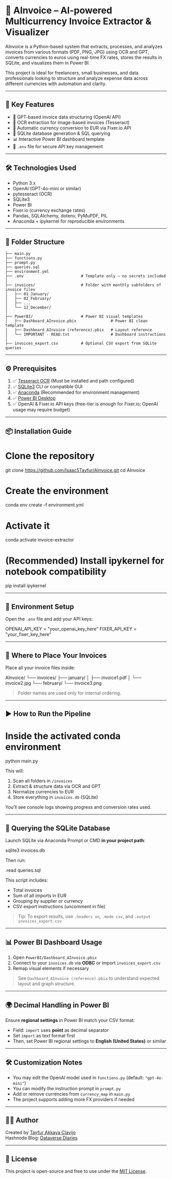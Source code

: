 # 🧾 AInvoice – AI-powered Multicurrency Invoice Extractor & Visualizer

AInvoice is a Python-based system that extracts, processes, and analyzes invoices from various formats (PDF, PNG, JPG) using OCR and GPT, converts currencies to euros using real-time FX rates, stores the results in SQLite, and visualizes them in Power BI.

This project is ideal for freelancers, small businesses, and data professionals looking to structure and analyze expense data across different currencies with automation and clarity.

---

## 🚀 Key Features

- 🧠 GPT-based invoice data structuring (OpenAI API)
- 📸 OCR extraction for image-based invoices (Tesseract)
- 💱 Automatic currency conversion to EUR via Fixer.io API
- 🧮 SQLite database generation & SQL querying
- 📊 Interactive Power BI dashboard template
- 🔐 `.env` file for secure API key management

---

## 🛠️ Technologies Used

- Python 3.x
- OpenAI (GPT-4o-mini or similar)
- pytesseract (OCR)
- SQLite3
- Power BI
- Fixer.io (currency exchange rates)
- Pandas, SQLAlchemy, dotenv, PyMuPDF, PIL
- Anaconda + ipykernel for reproducible environments

---

## 📁 Folder Structure

```
├── main.py
├── functions.py
├── prompt.py
├── queries.sql
├── environment.yml
├── .env                         # Template only – no secrets included
│
├── invoices/                    # Folder with monthly subfolders of invoice files
│   ├── 01_January/
│   ├── 02_February/
│   ├── ...
│   └── 12_December/
│
├── PowerBI/                     # Power BI visual templates
│   ├── Dashboard_AInvoice.pbix               # Power BI clean template
│   ├── Dashboard_AInvoice (reference).pbix   # Layout reference
│   └── IMPORTANT - READ.txt                  # Dashboard instructions
│
├── invoices_export.csv          # Optional CSV export from SQLite queries           
```

---

## ⚙️ Prerequisites

1. ✅ [Tesseract OCR](https://github.com/tesseract-ocr/tesseract) (Must be installed and path configured)
2. ✅ [SQLite3](https://www.sqlite.org/download.html) CLI or compatible GUI
3. ✅ [Anaconda](https://www.anaconda.com/) (Recommended for environment management)
4. ✅ [Power BI Desktop](https://powerbi.microsoft.com/desktop/)
5. ✅ OpenAI & Fixer.io API keys (free-tier is enough for Fixer.io; OpenAI usage may require budget)

---

## 📦 Installation Guide

# Clone the repository
git clone https://github.com/Isaac5Tayfur/AInvoice.git
cd AInvoice

# Create the environment
conda env create -f environment.yml

# Activate it
conda activate invoice-extractor

# (Recommended) Install ipykernel for notebook compatibility
pip install ipykernel

---

## 🔑 Environment Setup

Open the `.env` file and add your API keys:

OPENAI_API_KEY = "your_openai_key_here"
FIXER_API_KEY = "your_fixer_key_here"

---

## 📂 Where to Place Your Invoices

Place all your invoice files inside:

AInvoice/
└── invoices/
    ├── january/
    │   ├── invoice1.pdf
    │   └── invoice2.jpg
    └── february/
        └── invoice3.png

> Folder names are used only for internal ordering.

---

## ▶️ How to Run the Pipeline

# Inside the activated conda environment
python main.py

This will:
1. Scan all folders in `/invoices`
2. Extract & structure data via OCR and GPT
3. Normalize currencies to EUR
4. Store everything in `invoices.db` (SQLite)

You’ll see console logs showing progress and conversion rates used.

---

## 🧮 Querying the SQLite Database

Launch SQLite via Anaconda Prompt or CMD **in your project path**:

sqlite3 invoices.db

Then run:

.read queries.sql

This script includes:
- Total invoices
- Sum of all imports in EUR
- Grouping by supplier or currency
- CSV export instructions (uncomment in file)

> Tip: To export results, use `.headers on`, `.mode csv`, and `.output invoices_export.csv`

---

## 📊 Power BI Dashboard Usage

1. Open `PowerBI/Dashboard_AInvoice.pbix`
2. Connect to your `invoices.db` via **ODBC** or import `invoices_export.csv`
3. Remap visual elements if necessary

> See `Dashboard_AInvoice (reference).pbix` to understand expected layout and graph structure.

---

## 🌍 Decimal Handling in Power BI

Ensure **regional settings** in Power BI match your CSV format:

- Field: `import` uses **point** as decimal separator
- Set `import` as text format first
- Then, set Power BI regional settings to **English (United States)** or similar

---

## 🛠️ Customization Notes

- You may edit the OpenAI model used in `functions.py` (default: `"gpt-4o-mini"`)
- You can modify the instruction prompt in `prompt.py`
- Add or remove currencies from `currency_map` in `main.py`
- The project supports adding more FX providers if needed

---

## 👨‍💻 Author

Created by [Tayfur Akkaya Clavijo](https://www.linkedin.com/in/tayfur-akkaya-clavijo)  
Hashnode Blog: [Dataverse Diaries](https://tayfur-ac.hashnode.dev)

---

## 📜 License

This project is open-source and free to use under the [MIT License](https://opensource.org/licenses/MIT).
